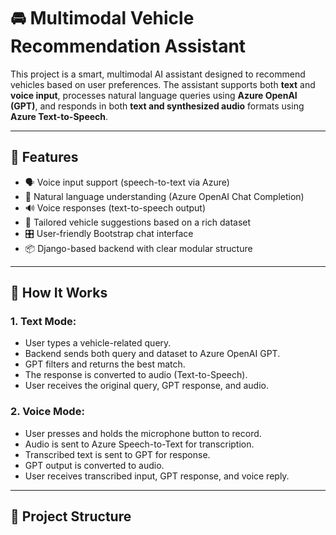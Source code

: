 # 🚘 Multimodal Vehicle Recommendation Assistant

This project is a smart, multimodal AI assistant designed to recommend vehicles based on user preferences. The assistant supports both **text** and **voice input**, processes natural language queries using **Azure OpenAI (GPT)**, and responds in both **text and synthesized audio** formats using **Azure Text-to-Speech**.

---

## 📌 Features

- 🗣️ Voice input support (speech-to-text via Azure)
- 💬 Natural language understanding (Azure OpenAI Chat Completion)
- 🔊 Voice responses (text-to-speech output)
- 🚗 Tailored vehicle suggestions based on a rich dataset
- 🎛 User-friendly Bootstrap chat interface
- 📦 Django-based backend with clear modular structure

---

## 🧠 How It Works

### 1. Text Mode:
- User types a vehicle-related query.
- Backend sends both query and dataset to Azure OpenAI GPT.
- GPT filters and returns the best match.
- The response is converted to audio (Text-to-Speech).
- User receives the original query, GPT response, and audio.

### 2. Voice Mode:
- User presses and holds the microphone button to record.
- Audio is sent to Azure Speech-to-Text for transcription.
- Transcribed text is sent to GPT for response.
- GPT output is converted to audio.
- User receives transcribed input, GPT response, and voice reply.

---

## 📂 Project Structure

